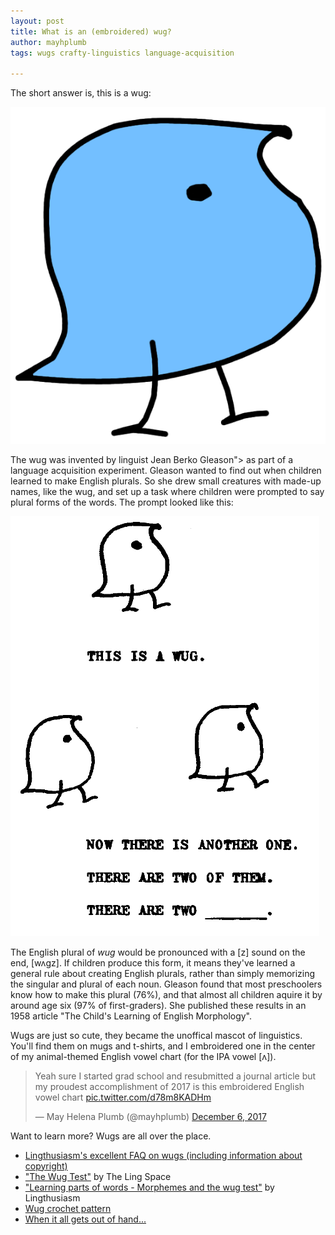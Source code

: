 ```yaml
---
layout: post
title: What is an (embroidered) wug?
author: mayhplumb
tags: wugs crafty-linguistics language-acquisition

---
```


The short answer is, this is a wug:

<div class="row">
	<div class="col-6 col-sm-6 col-md-4 col-lg-2 center">
		<img class="mx-auto d-block img-fluid" alt="A blue bird drawn in a simple cartoon style." title="This is a wug." src="/blog/img/what-is-a-wug/this-is-a-wug.png">
	</div>
</div>

<!--excerpt-->

The wug was invented by linguist Jean Berko Gleason<a tabindex="0" class="footnote" data-toggle="popover" data-content="I took a selfie with her once. <img width='200px' src='/blog/img/what-is-a-wug/selfie-with-jean.jpg'/>"></a> as part of a language acquisition experiment. Gleason wanted to find out when children learned to make English plurals.  So she drew small creatures with made-up names, like the wug, and set up a task where children were prompted to say plural forms of the words. The prompt looked like this:

<div class="row">
	<div class="col col-sm-9 col-md-6 col-lg-4 center">
		<img class="mx-auto d-block img-fluid"  alt="A drawing of a bird is followed by the text 'This is a wug'. Two more birds are followed by the text 'Now there is another one. There are two of them. There are two _'" title="If you have a high-quality image of one of the other animals, let me know." src="/blog/img/what-is-a-wug/this-is-a-wug-test.png">
	</div>
</div>

The English plural of <i>wug</i> would be pronounced with a [z] sound on the end, [wʌgz].  If children produce this form, it means they've learned a general rule about creating English plurals, rather than simply memorizing the singular and plural of each noun. Gleason found that most preschoolers know how to make this plural (76%), and that almost all children aquire it by around age six (97% of first-graders).  She published these results in an 1958 article "The Child's Learning of English Morphology".<a tabindex="0" class="footnote" data-toggle="popover" data-content="The offical article is <a target='_blank' title='official page at Taylor &amp; Francis' href='https://doi.org/10.1080/00437956.1958.11659661'>here</a>.  There's currently a free PDF <a target='_blank' title='PDF from Western University' href='https://anthropology.uwo.ca/faculty/creider/027/wugs.pdf'>here</a>."></a>  

Wugs are just so cute, they became the unoffical mascot of linguistics.  You'll find them on mugs and t-shirts, and I embroidered one in the center of my animal-themed English vowel chart (for the <a tabindex="0" class="jargon" data-toggle="popover" title="International Phonetic Alphabet" data-content="The IPA is a standardized system where every speech sound is assigned a unique symbol. <a target='_blank' href='https://en.wikipedia.org/wiki/International_Phonetic_Alphabet'>Wikipedia</a> is a good starting place to learn more.">IPA</a> vowel [ʌ]).

<blockquote class="twitter-tweet" data-lang="en"><p lang="en" dir="ltr">Yeah sure I started grad school and resubmitted a journal article but my proudest accomplishment of 2017 is this embroidered English vowel chart <a href="https://t.co/d78m8KADHm">pic.twitter.com/d78m8KADHm</a></p>&mdash; May Helena Plumb (@mayhplumb) <a href="https://twitter.com/mayhplumb/status/938551826386911233?ref_src=twsrc%5Etfw">December 6, 2017</a></blockquote>
<script async src="https://platform.twitter.com/widgets.js" charset="utf-8"></script>



Want to learn more? Wugs are all over the place.

<ul>
	<li><a target="_blank" href="https://lingthusiasm.com/wugs">Lingthusiasm's excellent FAQ on wugs (including information about copyright)</a></li>
	<li><a target="_blank" title="watch the video on YouTube" href="https://youtu.be/1Lb6phcDte4">"The Wug Test"</a> by The Ling Space</li>
	<li><a target="_blank" title="the podcast transcript" href="https://lingthusiasm.com/post/170650662718/transcript-lingthusiasm-episode-16-learning-parts">"Learning parts of words -  Morphemes and the wug test"</a> by Lingthusiasm</li>
	<li><a target="_blank" title="PDF on Google Drive" href="https://drive.google.com/file/d/0B0tzldu_jPd2WUdhMlc5SFFVX0JkZmpCdjdfTk1nMGpGcU9F/">Wug crochet pattern</a></li>
	<li><a target="_blank" title="a wug meme on All Things Linguistic" href="https://allthingslinguistic.com/post/179126032052/allthingslinguistic-when-two-wugs-love-each-other">When it all gets out of hand...</a></li>
</ul>